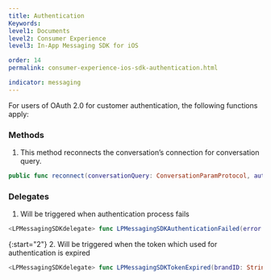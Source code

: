 ```yaml
---
title: Authentication
Keywords:
level1: Documents
level2: Consumer Experience
level3: In-App Messaging SDK for iOS

order: 14
permalink: consumer-experience-ios-sdk-authentication.html

indicator: messaging
---
```

For users of OAuth 2.0 for customer authentication, the following functions apply:


### Methods

1. This method reconnects the conversation’s connection for conversation query.

```swift
public func reconnect(conversationQuery: ConversationParamProtocol, authenticationParams: LPAuthenticationParams)
```

### Delegates

1. Will be triggered when authentication process fails

```swift
<LPMessagingSDKdelegate> func LPMessagingSDKAuthenticationFailed(error: NSError)
```

{:start="2"}
2. Will be triggered when the token which used for authentication is expired

```swift
<LPMessagingSDKdelegate> func LPMessagingSDKTokenExpired(brandID: String)
```
